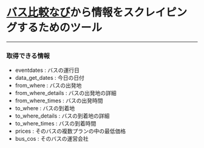 # [バス比較なび](https://www.bushikaku.net/)から情報をスクレイピングするためのツール

***

### 取得できる情報
- eventdates : バスの運行日
- data_get_dates : 今日の日付
- from_where : バスの出発地
- from_where_details : バスの出発地の詳細
- from_where_times : バスの出発時間
- to_where : バスの到着地
- to_where_details : バスの到着地の詳細
- to_where_times : バスの到着時間
- prices : そのバスの複数プランの中の最低価格
- bus_cos : そのバスの運営会社
